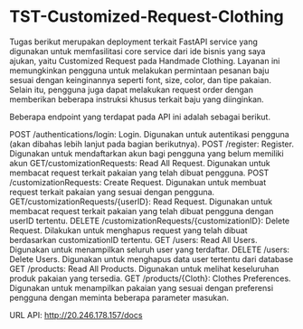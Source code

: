 # TST-Customized-Request-Clothing

Tugas berikut merupakan deployment terkait FastAPI service yang digunakan untuk memfasilitasi core service dari ide bisnis yang saya ajukan, yaitu Customized Request pada Handmade Clothing. Layanan ini memungkinkan pengguna untuk melakukan permintaan pesanan baju sesuai dengan keinginannya seperti font, size, color, dan tipe pakaian. Selain itu, pengguna juga dapat melakukan request order dengan memberikan beberapa instruksi khusus terkait baju yang diinginkan. 

Beberapa endpoint yang terdapat pada API ini adalah sebagai berikut.

POST /authentications/login: Login. Digunakan untuk autentikasi pengguna (akan dibahas lebih lanjut pada bagian berikutnya).
POST /register: Register. Digunakan untuk mendaftarkan akun bagi pengguna yang belum memiliki akun
GET/customizationRequests: Read All Request. Digunakan untuk membacat request terkait pakaian yang telah dibuat pengguna.
POST /customizationRequests: Create Request. Digunakan untuk membuat request terkait pakaian yang sesuai dengan pengguna.
GET/customizationRequests/{userID}: Read Request. Digunakan untuk membacat request terkait pakaian yang telah dibuat pengguna dengan userID tertentu.
DELETE /customizationRequests/{customizationID}: Delete Request. Dilakukan untuk menghapus request yang telah dibuat berdasarkan customizationID tertentu.
GET /users: Read All Users. Digunakan untuk menampilkan seluruh user yang terdaftar.
DELETE /users: Delete Users. Digunakan untuk menghapus data user tertentu dari database
GET /products: Read All Products. Digunakan untuk melihat keseluruhan produk pakaian yang tersedia.
GET /products/{Cloth}: Clothes Preferences. Digunakan untuk menampilkan pakaian yang sesuai dengan preferensi pengguna dengan meminta beberapa parameter masukan.

URL API: http://20.246.178.157/docs
